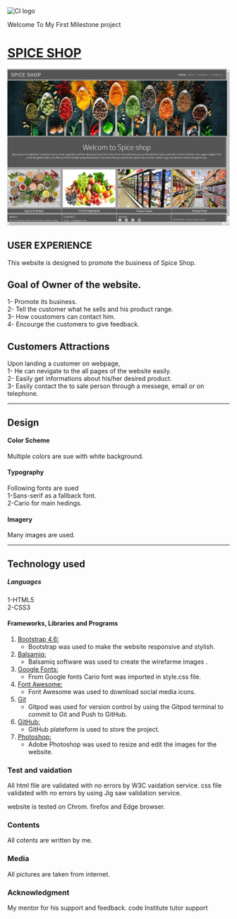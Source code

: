 ![CI logo](https://codeinstitute.s3.amazonaws.com/fullstack/ci_logo_small.png)

Welcome To My First Milestone project

# [SPICE SHOP](https://mqsaud.github.io/Saud-Milestone-1/)
<img src="assets/images/test/SpiceShop.jpg">
  

## USER EXPERIENCE

This website is designed to promote the business of Spice Shop.

## Goal of Owner of the website.
1- Promote its business.  
2- Tell the customer what he sells and his product range.  
3- How coustomers can contact him.  
4- Encourge the customers to give feedback.

## Customers Attractions

Upon landing a customer on webpage,  
1- He can nevigate to the all pages of the website easily.  
2- Easily get informations about his/her desired product.  
3- Easily contact the to sale person through a messege, email or on telephone.
<hr>

## Design  
#### Color Scheme  
Multiple colors are sue with white background.

#### Typography  
Following fonts are sued  
1-Sans-serif as a fallback font.  
2-Cario for main hedings.

#### Imagery  
Many images are used.
<hr>

## Technology used

##### Languages
1-HTML5  
2-CSS3

#### Frameworks, Libraries and Programs 

1. [Bootstrap 4.6:](https://getbootstrap.com/docs/4.6/getting-started/introduction/)
    - Bootstrap was used to make the website responsive and stylish.  
1. [Balsamiq:](https://balsamiq.com/)
    - Balsamiq software was used to create the wirefarme images .
1. [Google Fonts:](https://fonts.google.com/)
    - From Google fonts Cario font was imported in style.css file.
1. [Font Awesome:](https://fontawesome.com/)
    - Font Awesome was used to download social media icons.
1. [Git](https://gitpod.io/)
    - Gitpod was used for version control by using the Gitpod terminal to commit to Git and Push to GitHub.
1. [GitHub:](https://github.com/)
    - GitHub plateform is used to store the project.
1. [Photoshop:](https://www.adobe.com/ie/products/photoshop.html)
    - Adobe Photoshop was used to resize and edit the images for the website.


### Test and vaidation 
All html file are validated with no errors by W3C vaidation service. 
css file validated with no errors by using Jig saw validation service.

website is tested on Chrom. firefox and Edge browser.

### Contents 
All cotents are written by me. 
 
### Media 
All pictures are taken from internet. 
 

### Acknowledgment
My mentor for his support and feedback. 
code Institute tutor support

